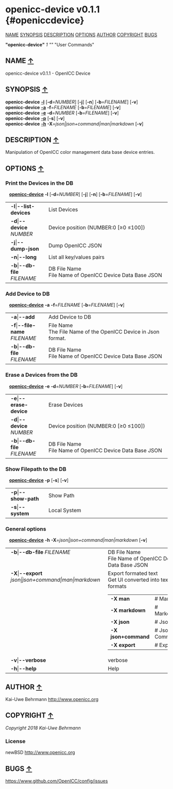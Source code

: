 # openicc\-device v0.1.1 {#openiccdevice}
<a name="toc"></a>
[NAME](#name) [SYNOPSIS](#synopsis) [DESCRIPTION](#description) [OPTIONS](#options) [AUTHOR](#author) [COPYRIGHT](#copyright) [BUGS](#bugs) 

<strong>"openicc-device"</strong> *1* <em>""</em> "User Commands"

<h2>NAME <a href="#toc" name="name">&uarr;</a></h2>

openicc-device v0.1.1 - OpenICC Device

<h2>SYNOPSIS <a href="#toc" name="synopsis">&uarr;</a></h2>

<strong>openicc-device</strong> <a href="#list-devices"><strong>-l</strong></a> [<strong>-d</strong>=<em>NUMBER</em>] [<strong>-j</strong>] [<strong>-n</strong>] [<strong>-b</strong>=<em>FILENAME</em>] [<strong>-v</strong>]
<br />
<strong>openicc-device</strong> <a href="#add"><strong>-a</strong></a> <strong>-f</strong>=<em>FILENAME</em> [<strong>-b</strong>=<em>FILENAME</em>] [<strong>-v</strong>]
<br />
<strong>openicc-device</strong> <a href="#erase-device"><strong>-e</strong></a> <strong>-d</strong>=<em>NUMBER</em> [<strong>-b</strong>=<em>FILENAME</em>] [<strong>-v</strong>]
<br />
<strong>openicc-device</strong> <a href="#show-path"><strong>-p</strong></a> [<strong>-s</strong>] [<strong>-v</strong>]
<br />
<strong>openicc-device</strong> <a href="#help"><strong>-h</strong></a> <strong>-X</strong>=<em>json|json+command|man|markdown</em> [<strong>-v</strong>]

<h2>DESCRIPTION <a href="#toc" name="description">&uarr;</a></h2>

Manipulation of OpenICC color management data base device entries.

<h2>OPTIONS <a href="#toc" name="options">&uarr;</a></h2>

<h3 id="list-devices">Print the Devices in the DB</h3>

&nbsp;&nbsp; <a href="#synopsis"><strong>openicc-device</strong></a> <strong>-l</strong> [<strong>-d</strong>=<em>NUMBER</em>] [<strong>-j</strong>] [<strong>-n</strong>] [<strong>-b</strong>=<em>FILENAME</em>] [<strong>-v</strong>]

<table style='width:100%'>
 <tr><td style='padding-left:1em;padding-right:1em;vertical-align:top;width:25%'><strong>-l</strong>|<strong>--list-devices</strong></td> <td>List Devices</td> </tr>
 <tr><td style='padding-left:1em;padding-right:1em;vertical-align:top;width:25%'><strong>-d</strong>|<strong>--device</strong> <em>NUMBER</em></td> <td>Device position (NUMBER:0 [≥0 ≤100])</td> </tr>
 <tr><td style='padding-left:1em;padding-right:1em;vertical-align:top;width:25%'><strong>-j</strong>|<strong>--dump-json</strong></td> <td>Dump OpenICC JSON</td> </tr>
 <tr><td style='padding-left:1em;padding-right:1em;vertical-align:top;width:25%'><strong>-n</strong>|<strong>--long</strong></td> <td>List all key/values pairs</td> </tr>
 <tr><td style='padding-left:1em;padding-right:1em;vertical-align:top;width:25%'><strong>-b</strong>|<strong>--db-file</strong> <em>FILENAME</em></td> <td>DB File Name<br />File Name of OpenICC Device Data Base JSON </tr>
</table>

<h3 id="add">Add Device to DB</h3>

&nbsp;&nbsp; <a href="#synopsis"><strong>openicc-device</strong></a> <strong>-a</strong> <strong>-f</strong>=<em>FILENAME</em> [<strong>-b</strong>=<em>FILENAME</em>] [<strong>-v</strong>]

<table style='width:100%'>
 <tr><td style='padding-left:1em;padding-right:1em;vertical-align:top;width:25%'><strong>-a</strong>|<strong>--add</strong></td> <td>Add Device to DB</td> </tr>
 <tr><td style='padding-left:1em;padding-right:1em;vertical-align:top;width:25%'><strong>-f</strong>|<strong>--file-name</strong> <em>FILENAME</em></td> <td>File Name<br />The File Name of the OpenICC Device in Json format. </tr>
 <tr><td style='padding-left:1em;padding-right:1em;vertical-align:top;width:25%'><strong>-b</strong>|<strong>--db-file</strong> <em>FILENAME</em></td> <td>DB File Name<br />File Name of OpenICC Device Data Base JSON </tr>
</table>

<h3 id="erase-device">Erase a Devices from the DB</h3>

&nbsp;&nbsp; <a href="#synopsis"><strong>openicc-device</strong></a> <strong>-e</strong> <strong>-d</strong>=<em>NUMBER</em> [<strong>-b</strong>=<em>FILENAME</em>] [<strong>-v</strong>]

<table style='width:100%'>
 <tr><td style='padding-left:1em;padding-right:1em;vertical-align:top;width:25%'><strong>-e</strong>|<strong>--erase-device</strong></td> <td>Erase Devices</td> </tr>
 <tr><td style='padding-left:1em;padding-right:1em;vertical-align:top;width:25%'><strong>-d</strong>|<strong>--device</strong> <em>NUMBER</em></td> <td>Device position (NUMBER:0 [≥0 ≤100])</td> </tr>
 <tr><td style='padding-left:1em;padding-right:1em;vertical-align:top;width:25%'><strong>-b</strong>|<strong>--db-file</strong> <em>FILENAME</em></td> <td>DB File Name<br />File Name of OpenICC Device Data Base JSON </tr>
</table>

<h3 id="show-path">Show Filepath to the DB</h3>

&nbsp;&nbsp; <a href="#synopsis"><strong>openicc-device</strong></a> <strong>-p</strong> [<strong>-s</strong>] [<strong>-v</strong>]

<table style='width:100%'>
 <tr><td style='padding-left:1em;padding-right:1em;vertical-align:top;width:25%'><strong>-p</strong>|<strong>--show-path</strong></td> <td>Show Path</td> </tr>
 <tr><td style='padding-left:1em;padding-right:1em;vertical-align:top;width:25%'><strong>-s</strong>|<strong>--system</strong></td> <td>Local System</td> </tr>
</table>

<h3 id="help">General options</h3>

&nbsp;&nbsp; <a href="#synopsis"><strong>openicc-device</strong></a> <strong>-h</strong> <strong>-X</strong>=<em>json|json+command|man|markdown</em> [<strong>-v</strong>]

<table style='width:100%'>
 <tr><td style='padding-left:1em;padding-right:1em;vertical-align:top;width:25%'><strong>-b</strong>|<strong>--db-file</strong> <em>FILENAME</em></td> <td>DB File Name<br />File Name of OpenICC Device Data Base JSON </tr>
 <tr><td style='padding-left:1em;padding-right:1em;vertical-align:top;width:25%'><strong>-X</strong>|<strong>--export</strong> <em>json|json+command|man|markdown</em></td> <td>Export formated text<br />Get UI converted into text formats
  <table>
   <tr><td style='padding-left:0.5em'><strong>-X man</strong></td><td># Man</td></tr>
   <tr><td style='padding-left:0.5em'><strong>-X markdown</strong></td><td># Markdown</td></tr>
   <tr><td style='padding-left:0.5em'><strong>-X json</strong></td><td># Json</td></tr>
   <tr><td style='padding-left:0.5em'><strong>-X json+command</strong></td><td># Json + Command</td></tr>
   <tr><td style='padding-left:0.5em'><strong>-X export</strong></td><td># Export</td></tr>
  </table>
  </td>
 </tr>
 <tr><td style='padding-left:1em;padding-right:1em;vertical-align:top;width:25%'><strong>-v</strong>|<strong>--verbose</strong></td> <td>verbose</td> </tr>
 <tr><td style='padding-left:1em;padding-right:1em;vertical-align:top;width:25%'><strong>-h</strong>|<strong>--help</strong></td> <td>Help</td> </tr>
</table>


<h2>AUTHOR <a href="#toc" name="author">&uarr;</a></h2>

Kai-Uwe Behrmann http://www.openicc.org

<h2>COPYRIGHT <a href="#toc" name="copyright">&uarr;</a></h2>

*Copyright 2018 Kai-Uwe Behrmann*


<a name="license"></a>
### License
newBSD <a href="http://www.openicc.org">http://www.openicc.org</a>

<h2>BUGS <a href="#toc" name="bugs">&uarr;</a></h2>

<a href="https://www.github.com/OpenICC/config/issues">https://www.github.com/OpenICC/config/issues</a>

